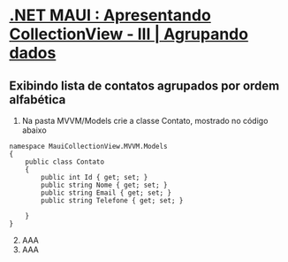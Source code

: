 # [.NET MAUI : Apresentando CollectionView - III | Agrupando dados](https://youtu.be/pU7gHTFzcCE?si=Tf8FlMlvK2xFkYiI)

## Exibindo lista de contatos agrupados por ordem alfabética

1. Na pasta MVVM/Models crie a classe Contato, mostrado no código abaixo

```
namespace MauiCollectionView.MVVM.Models
{
    public class Contato
    {
        public int Id { get; set; }
        public string Nome { get; set; }
        public string Email { get; set; }
        public string Telefone { get; set; }

    }
}
```

2. AAA
3. AAA

<!--
# .NET MAUI : Apresentando CollectionView - III | Agrupando dados
## Exibindo lista de contatos agrupados por ordem alfabética
### Criar classe Contato
--------------------------

# .NET MAUI : Apresentando CollectionView - III | Agrupando dados
## Exibindo lista de contatos agrupados por ordem alfabética
### Criar classe Contato
-->